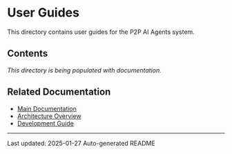 # User Guides

This directory contains user guides for the P2P AI Agents system.

## Contents

*This directory is being populated with documentation.*

## Related Documentation

- [Main Documentation](../../README.md)
- [Architecture Overview](../architecture/system-overview.md)
- [Development Guide](../development/README.md)

---
Last updated: 2025-01-27
Auto-generated README
